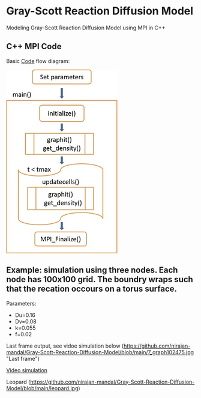 # Gray-Scott Reaction Diffusion Model
Modeling Gray-Scott Reaction Diffusion Model using  MPI in C++

## C++ MPI Code

Basic [Code](https://github.com/nirajan-mandal/Gray-Scott-Reaction-Diffusion-Model/blob/main/grayscott_final.cpp) flow diagram:

![Code flow chart](https://github.com/nirajan-mandal/Gray-Scott-Reaction-Diffusion-Model/blob/main/Code_Flow_chart_2.jpg "Code flow chart")

## Example: simulation using three nodes. Each node has 100x100 grid. The boundry wraps such that the recation occours on a torus surface.

Parameters:

* Du=0.16 
* Dv=0.08 
* k=0.055 
* f=0.02

Last frame output, see vidoe simulation below
(https://github.com/nirajan-mandal/Gray-Scott-Reaction-Diffusion-Model/blob/main/7_graph102475.jpg "Last frame")


[Video simulation](https://github.com/nirajan-mandal/Gray-Scott-Reaction-Diffusion-Model/blob/main/exp7.mp4)


Leopard (https://github.com/nirajan-mandal/Gray-Scott-Reaction-Diffusion-Model/blob/main/leopard.jpg)
